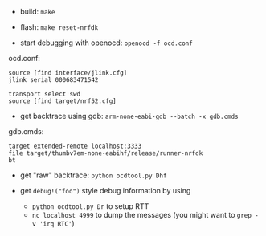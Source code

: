 

* build: `make`

* flash: `make reset-nrfdk`

* start debugging with openocd: `openocd -f ocd.conf`

ocd.conf:
```
source [find interface/jlink.cfg]
jlink serial 000683471542

transport select swd
source [find target/nrf52.cfg]
```

* get backtrace using gdb: `arm-none-eabi-gdb --batch -x gdb.cmds`

gdb.cmds:
```
target extended-remote localhost:3333
file target/thumbv7em-none-eabihf/release/runner-nrfdk
bt
```
* get "raw" backtrace: `python ocdtool.py Dhf`

* get `debug!("foo")` style debug information by using 
  
	* `python ocdtool.py Dr` to setup RTT
	* `nc localhost 4999` to dump the messages (you might want to `grep -v 'irq RTC'`)





